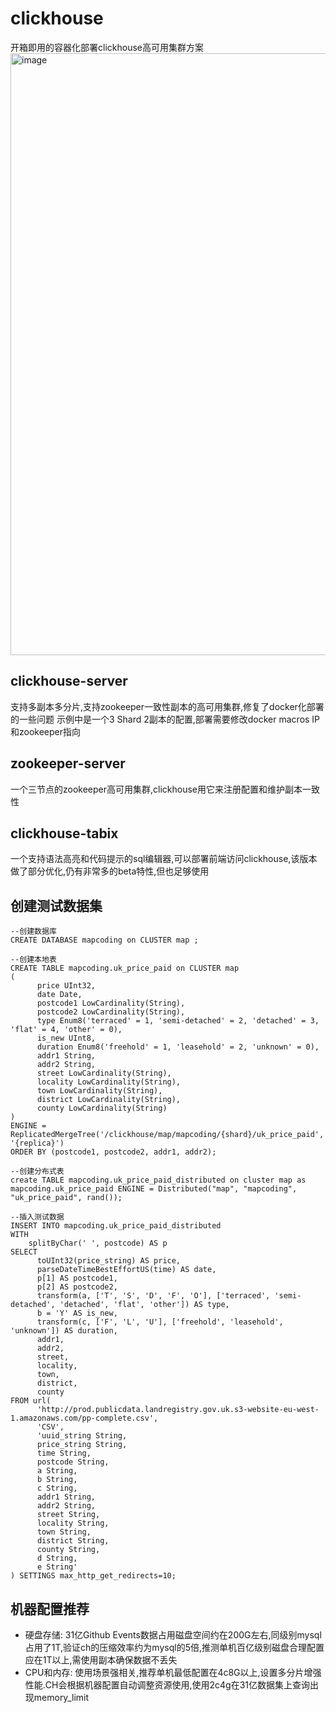 # clickhouse
开箱即用的容器化部署clickhouse高可用集群方案
<img width="963" alt="image" src="https://github.com/mapcoding-cn/clickhouse/assets/15833367/c2681fc7-419e-4ddf-a247-b6b429d808ec">


## clickhouse-server
支持多副本多分片,支持zookeeper一致性副本的高可用集群,修复了docker化部署的一些问题
示例中是一个3 Shard 2副本的配置,部署需要修改docker macros IP和zookeeper指向
## zookeeper-server
一个三节点的zookeeper高可用集群,clickhouse用它来注册配置和维护副本一致性
## clickhouse-tabix
一个支持语法高亮和代码提示的sql编辑器,可以部署前端访问clickhouse,该版本做了部分优化,仍有非常多的beta特性,但也足够使用

## 创建测试数据集
```
--创建数据库
CREATE DATABASE mapcoding on CLUSTER map ; 

--创建本地表
CREATE TABLE mapcoding.uk_price_paid on CLUSTER map
(
      price UInt32,
      date Date,
      postcode1 LowCardinality(String),
      postcode2 LowCardinality(String),
      type Enum8('terraced' = 1, 'semi-detached' = 2, 'detached' = 3, 'flat' = 4, 'other' = 0),
      is_new UInt8,
      duration Enum8('freehold' = 1, 'leasehold' = 2, 'unknown' = 0),
      addr1 String,
      addr2 String,
      street LowCardinality(String),
      locality LowCardinality(String),
      town LowCardinality(String),
      district LowCardinality(String),
      county LowCardinality(String)
)
ENGINE = ReplicatedMergeTree('/clickhouse/map/mapcoding/{shard}/uk_price_paid', '{replica}')
ORDER BY (postcode1, postcode2, addr1, addr2);

--创建分布式表
create TABLE mapcoding.uk_price_paid_distributed on cluster map as mapcoding.uk_price_paid ENGINE = Distributed("map", "mapcoding", "uk_price_paid", rand());

--插入测试数据
INSERT INTO mapcoding.uk_price_paid_distributed
WITH
    splitByChar(' ', postcode) AS p
SELECT
      toUInt32(price_string) AS price,
      parseDateTimeBestEffortUS(time) AS date,
      p[1] AS postcode1,
      p[2] AS postcode2,
      transform(a, ['T', 'S', 'D', 'F', 'O'], ['terraced', 'semi-detached', 'detached', 'flat', 'other']) AS type,
      b = 'Y' AS is_new,
      transform(c, ['F', 'L', 'U'], ['freehold', 'leasehold', 'unknown']) AS duration,
      addr1,
      addr2,
      street,
      locality,
      town,
      district,
      county
FROM url(
      'http://prod.publicdata.landregistry.gov.uk.s3-website-eu-west-1.amazonaws.com/pp-complete.csv',
      'CSV',
      'uuid_string String,
      price_string String,
      time String,
      postcode String,
      a String,
      b String,
      c String,
      addr1 String,
      addr2 String,
      street String,
      locality String,
      town String,
      district String,
      county String,
      d String,
      e String'
) SETTINGS max_http_get_redirects=10;
```

## 机器配置推荐

+ 硬盘存储: 31亿Github Events数据占用磁盘空间约在200G左右,同级别mysql占用了1T,验证ch的压缩效率约为mysql的5倍,推测单机百亿级别磁盘合理配置应在1T以上,需使用副本确保数据不丢失
+ CPU和内存: 使用场景强相关,推荐单机最低配置在4c8G以上,设置多分片增强性能.CH会根据机器配置自动调整资源使用,使用2c4g在31亿数据集上查询出现memory_limit

